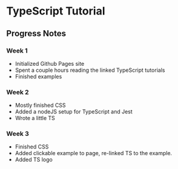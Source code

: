 # TypeScript Tutorial
## Progress Notes
### Week 1
 - Initialized Github Pages site
 - Spent a couple hours reading the linked TypeScript tutorials
 - Finished examples

### Week 2
 - Mostly finished CSS
 - Added a nodeJS setup for TypeScript and Jest
 - Wrote a little TS
   
### Week 3
 - Finished CSS
 - Added clickable example to page, re-linked TS to the example.
 - Added TS logo


